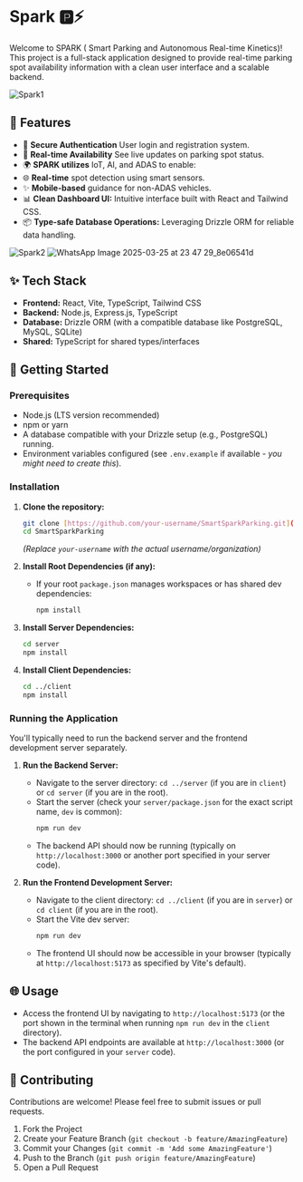 # Spark 🅿️⚡

Welcome to SPARK ( Smart Parking and Autonomous Real-time Kinetics)! This project is a full-stack application designed to provide real-time parking spot availability information with a clean user interface and a scalable backend.

![Spark1](https://github.com/user-attachments/assets/2a98190d-8f61-4861-b750-1527568484b4)


## 📌 Features

* 🔐 **Secure Authentication** User login and registration system.
* 📍 **Real-time Availability** See live updates on parking spot status.
* 🌍 **SPARK utilizes** IoT, AI, and ADAS to enable:  
* 🌐 **Real-time** spot detection using smart sensors.  
* ✨ **Mobile-based** guidance for non-ADAS vehicles.  
* 📊 **Clean Dashboard UI:** Intuitive interface built with React and Tailwind CSS.
* 📦 **Type-safe Database Operations:** Leveraging Drizzle ORM for reliable data handling.

![Spark2](https://github.com/user-attachments/assets/58e4c81f-e2a7-45d9-9dc0-d964d9e0367d)
![WhatsApp Image 2025-03-25 at 23 47 29_8e06541d](https://github.com/user-attachments/assets/47d3786a-2939-44d5-9d78-7de201f9d763)


## ✨ Tech Stack

* **Frontend:** React, Vite, TypeScript, Tailwind CSS
* **Backend:** Node.js, Express.js, TypeScript
* **Database:** Drizzle ORM (with a compatible database like PostgreSQL, MySQL, SQLite)
* **Shared:** TypeScript for shared types/interfaces



## 🚀 Getting Started

### Prerequisites

* Node.js (LTS version recommended)
* npm or yarn
* A database compatible with your Drizzle setup (e.g., PostgreSQL) running.
* Environment variables configured (see `.env.example` if available - *you might need to create this*).

### Installation

1.  **Clone the repository:**
    ```bash
    git clone [https://github.com/your-username/SmartSparkParking.git](https://github.com/your-username/SmartSparkParking.git)
    cd SmartSparkParking
    ```
    *(Replace `your-username` with the actual username/organization)*

2.  **Install Root Dependencies (if any):**
    * If your root `package.json` manages workspaces or has shared dev dependencies:
        ```bash
        npm install
        ```

3.  **Install Server Dependencies:**
    ```bash
    cd server
    npm install
    ```

4.  **Install Client Dependencies:**
    ```bash
    cd ../client
    npm install
    ```

### Running the Application

You'll typically need to run the backend server and the frontend development server separately.

1.  **Run the Backend Server:**
    * Navigate to the server directory: `cd ../server` (if you are in `client`) or `cd server` (if you are in the root).
    * Start the server (check your `server/package.json` for the exact script name, `dev` is common):
        ```bash
        npm run dev
        ```
    * The backend API should now be running (typically on `http://localhost:3000` or another port specified in your server code).

2.  **Run the Frontend Development Server:**
    * Navigate to the client directory: `cd ../client` (if you are in `server`) or `cd client` (if you are in the root).
    * Start the Vite dev server:
        ```bash
        npm run dev
        ```
    * The frontend UI should now be accessible in your browser (typically at `http://localhost:5173` as specified by Vite's default).

## 🌐 Usage

* Access the frontend UI by navigating to `http://localhost:5173` (or the port shown in the terminal when running `npm run dev` in the `client` directory).
* The backend API endpoints are available at `http://localhost:3000` (or the port configured in your `server` code).

## 🤝 Contributing

Contributions are welcome! Please feel free to submit issues or pull requests.

1.  Fork the Project
2.  Create your Feature Branch (`git checkout -b feature/AmazingFeature`)
3.  Commit your Changes (`git commit -m 'Add some AmazingFeature'`)
4.  Push to the Branch (`git push origin feature/AmazingFeature`)
5.  Open a Pull Request

